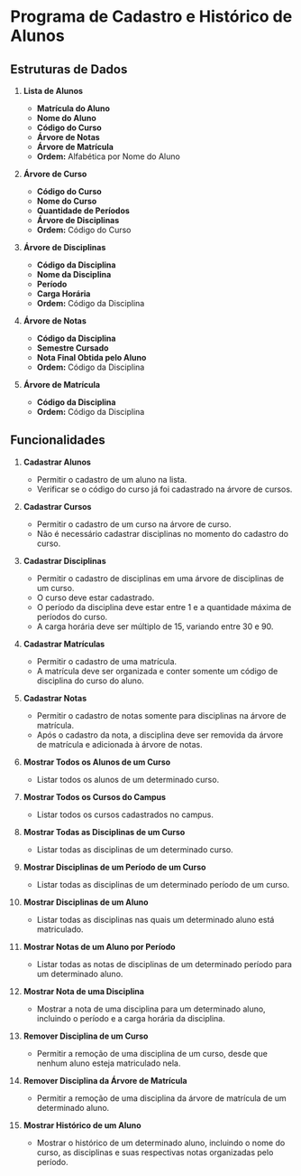 # Programa de Cadastro e Histórico de Alunos

## Estruturas de Dados

1. **Lista de Alunos**
    - **Matrícula do Aluno**
    - **Nome do Aluno**
    - **Código do Curso**
    - **Árvore de Notas**
    - **Árvore de Matrícula**
    - **Ordem:** Alfabética por Nome do Aluno

2. **Árvore de Curso**
    - **Código do Curso**
    - **Nome do Curso**
    - **Quantidade de Períodos**
    - **Árvore de Disciplinas**
    - **Ordem:** Código do Curso

3. **Árvore de Disciplinas**
    - **Código da Disciplina**
    - **Nome da Disciplina**
    - **Período**
    - **Carga Horária**
    - **Ordem:** Código da Disciplina

4. **Árvore de Notas**
    - **Código da Disciplina**
    - **Semestre Cursado**
    - **Nota Final Obtida pelo Aluno**
    - **Ordem:** Código da Disciplina

5. **Árvore de Matrícula**
    - **Código da Disciplina**
    - **Ordem:** Código da Disciplina

## Funcionalidades

1. **Cadastrar Alunos**
    - Permitir o cadastro de um aluno na lista.
    - Verificar se o código do curso já foi cadastrado na árvore de cursos.

2. **Cadastrar Cursos**
    - Permitir o cadastro de um curso na árvore de curso.
    - Não é necessário cadastrar disciplinas no momento do cadastro do curso.

3. **Cadastrar Disciplinas**
    - Permitir o cadastro de disciplinas em uma árvore de disciplinas de um curso.
    - O curso deve estar cadastrado.
    - O período da disciplina deve estar entre 1 e a quantidade máxima de períodos do curso.
    - A carga horária deve ser múltiplo de 15, variando entre 30 e 90.

4. **Cadastrar Matrículas**
    - Permitir o cadastro de uma matrícula.
    - A matrícula deve ser organizada e conter somente um código de disciplina do curso do aluno.

5. **Cadastrar Notas**
    - Permitir o cadastro de notas somente para disciplinas na árvore de matrícula.
    - Após o cadastro da nota, a disciplina deve ser removida da árvore de matrícula e adicionada à árvore de notas.

6. **Mostrar Todos os Alunos de um Curso**
    - Listar todos os alunos de um determinado curso.

7. **Mostrar Todos os Cursos do Campus**
    - Listar todos os cursos cadastrados no campus.

8. **Mostrar Todas as Disciplinas de um Curso**
    - Listar todas as disciplinas de um determinado curso.

9. **Mostrar Disciplinas de um Período de um Curso**
    - Listar todas as disciplinas de um determinado período de um curso.

10. **Mostrar Disciplinas de um Aluno**
    - Listar todas as disciplinas nas quais um determinado aluno está matriculado.

11. **Mostrar Notas de um Aluno por Período**
    - Listar todas as notas de disciplinas de um determinado período para um determinado aluno.

12. **Mostrar Nota de uma Disciplina**
    - Mostrar a nota de uma disciplina para um determinado aluno, incluindo o período e a carga horária da disciplina.

13. **Remover Disciplina de um Curso**
    - Permitir a remoção de uma disciplina de um curso, desde que nenhum aluno esteja matriculado nela.

14. **Remover Disciplina da Árvore de Matrícula**
    - Permitir a remoção de uma disciplina da árvore de matrícula de um determinado aluno.

15. **Mostrar Histórico de um Aluno**
    - Mostrar o histórico de um determinado aluno, incluindo o nome do curso, as disciplinas e suas respectivas notas organizadas pelo período.

